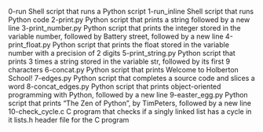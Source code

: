 0-run	Shell script that runs a Python script
1-run_inline	Shell script that runs Python code
2-print.py	Python script that prints a string followed by a new line
3-print_number.py	Python script that prints the integer stored in the variable number, followed by Battery street, followed by a new line
4-print_float.py	Python script that prints the float stored in the variable number with a precision of 2 digits
5-print_string.py	Python script that prints 3 times a string stored in the variable str, followed by its first 9 characters
6-concat.py	Python script that prints Welcome to Holberton School!
7-edges.py	Python script that completes a source code and slices a word
8-concat_edges.py	Python script that prints object-oriented programming with Python, followed by a new line
9-easter_egg.py	Python script that prints “The Zen of Python”, by TimPeters, followed by a new line
10-check_cycle.c	C program that checks if a singly linked list has a cycle in it
lists.h	header file for the C program
